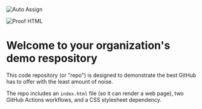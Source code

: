 ![Auto Assign](https://github.com/KGA-UnrealCpp-Team01/demo-repository/actions/workflows/auto-assign.yml/badge.svg)

![Proof HTML](https://github.com/KGA-UnrealCpp-Team01/demo-repository/actions/workflows/proof-html.yml/badge.svg)

# Welcome to your organization's demo respository
This code repository (or "repo") is designed to demonstrate the best GitHub has to offer with the least amount of noise.

The repo includes an `index.html` file (so it can render a web page), two GitHub Actions workflows, and a CSS stylesheet dependency.
